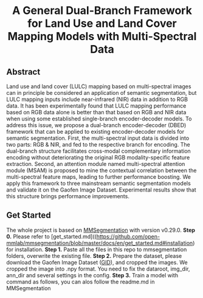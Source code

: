 <div align="center">
  
# A General Dual-Branch Framework for Land Use and Land Cover Mapping Models with Multi-Spectral Data
  
</div>

## Abstract

Land use and land cover (LULC) mapping based on multi-spectral images can in principle be considered an application of semantic segmentation, but LULC mapping inputs include near-infrared (NIR) data in addition to RGB data. It has been experimentally found that LULC mapping performance based on RGB data alone is better than that based on RGB and NIR data when using some established single-branch encoder-decoder models. To address this issue, we propose a dual-branch encoder-decoder (DBED) framework that can be applied to existing encoder-decoder models for semantic segmentation. First, the multi-spectral input data is divided into two parts: RGB $\&$ NIR, and fed to the respective branch for encoding. The dual-branch structure facilitates cross-modal complementary information encoding without deteriorating the original RGB modality-specific feature extraction. Second, an attention module named multi-spectral attention module (MSAM) is proposed to mine the contextual correlation between the multi-spectral feature maps, leading to further performance boosting. We apply this framework to three mainstream semantic segmentation models and validate it on the Gaofen Image Dataset. Experimental results show that this structure brings performance improvements.

## Get Started

The whole project is based on [MMSegmentation](https://github.com/open-mmlab/mmsegmentation) with version v0.29.0.
**Step 0.** Please refer to [get_started.md]((https://github.com/open-mmlab/mmsegmentation/blob/master/docs/en/get_started.md#installation) for installation.
**Step 1.** Paste all the files in this repo to mmsegmentation folders, overwrite the existing file.
**Step 2.** Prepare the dataset, please download the Gaofen Image Dataset ([GID](https://x-ytong.github.io/project/GID.html)), and cropped the images. We cropped the image into .npy format. You need to fix the dataroot, img_dir, ann_dir and several settings in the config.
**Step 3.** Train a model with command as follows, you can alos follow the readme.md in MMSegmentation
